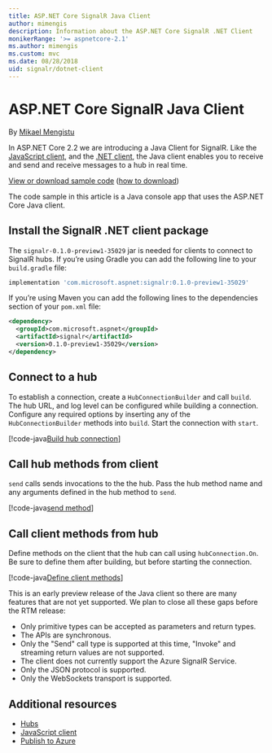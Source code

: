 ```yaml
---
title: ASP.NET Core SignalR Java Client
author: mimengis
description: Information about the ASP.NET Core SignalR .NET Client
monikerRange: '>= aspnetcore-2.1'
ms.author: mimengis
ms.custom: mvc
ms.date: 08/28/2018
uid: signalr/dotnet-client
---
```


# ASP.NET Core SignalR Java Client

By [Mikael Mengistu](http://twitter.com/MikaelM_12)

In ASP.NET Core 2.2 we are introducing a Java Client for SignalR. Like the [JavaScript client](xref:signalr/javascript-client),  and the  [.NET client](xref:signalr/javascript-client), the Java client enables you to receive and send and receive messages to a hub in real time.


[View or download sample code](https://github.com/aspnet/Docs/tree/live/aspnetcore/signalr/java-client/sample) ([how to download](xref:tutorials/index#how-to-download-a-sample))

The code sample in this article is a Java console app that uses the ASP.NET Core Java client.

## Install the SignalR .NET client package

The `signalr-0.1.0-preview1-35029` jar is needed for  clients to connect to SignalR hubs. If you’re using Gradle you can add the following line to your `build.gradle` file:

```gradle
implementation 'com.microsoft.aspnet:signalr:0.1.0-preview1-35029'
```

If you’re using Maven you can add the following lines to the dependencies section of your `pom.xml` file:

```xml
<dependency>
  <groupId>com.microsoft.aspnet</groupId>
  <artifactId>signalr</artifactId>
  <version>0.1.0-preview1-35029</version>
</dependency>
```


## Connect to a hub

To establish a connection, create a `HubConnectionBuilder` and call `build`. The hub URL, and log level can be configured while building a connection. Configure any required options by inserting any of the `HubConnectionBuilder` methods into `build`. Start the connection with `start`.

[!code-java[Build hub connection](java-client/sample/src/main/java/Chat.java?range=17-20)]

## Call hub methods from client

`send` calls sends invocations to the the hub. Pass the hub method name and any arguments defined in the hub method to `send`.

[!code-java[send method](java-client/sample/src/main/java/Chat.java?range=31)]

## Call client methods from hub

Define methods on the client that the hub can call using `hubConnection.On`. Be sure to define them after building, but before starting the connection.

[!code-java[Define client methods](java-client/sample/src/main/java/Chat.java?range=22-24)]

This is an early preview release of the Java client so there are many features that are not yet supported. We plan to close all these gaps before the RTM release:
- Only primitive types can be accepted as parameters and return types.
- The APIs are synchronous.
- Only the "Send" call type is supported at this time, "Invoke" and streaming return values are not supported.
- The client does not currently support the Azure SignalR Service.
- Only the JSON protocol is supported.
- Only the WebSockets transport is supported.

## Additional resources

* [Hubs](xref:signalr/hubs)
* [JavaScript client](xref:signalr/javascript-client)
* [Publish to Azure](xref:signalr/publish-to-azure-web-app)